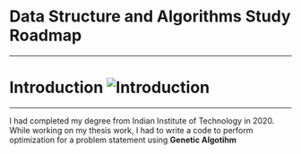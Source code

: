 # Data Structure and Algorithms Study Roadmap
___
# Introduction ![Introduction](https://github.githubassets.com/images/icons/emoji/unicode/1f4d7.png=10x10 "stop hovering, read on, interesting stuff ahead")

___

I had completed my degree from Indian Institute of Technology in 2020. While working on my thesis work, I had to write a code to perform optimization for a problem statement using **Genetic Algotihm**
